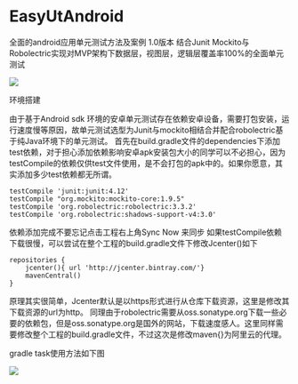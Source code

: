 # EasyUtAndroid
全面的android应用单元测试方法及案例
1.0版本
结合Junit Mockito与Robolectric实现对MVP架构下数据层，视图层，逻辑层覆盖率100%的全面单元测试

![](https://github.com/openhkr/EasyUtAndroid/blob/master/screenshots/jacoco.png)

环境搭建

   由于基于Android sdk 环境的安卓单元测试存在依赖安卓设备，需要打包安装，运行速度慢等原因，故单元测试选型为Junit与mockito相结合并配合robolectric基于纯Java环境下的单元测试。
首先在build.gradle文件的dependencies下添加test依赖，对于担心添加依赖影响安卓apk安装包大小的同学可以不必担心，因为testCompile的依赖仅供test文件使用，是不会打包的apk中的。如果你愿意，其实添加多少test依赖都无所谓。

    testCompile 'junit:junit:4.12'
    testCompile "org.mockito:mockito-core:1.9.5"
    testCompile 'org.robolectric:robolectric:3.3.2'
    testCompile 'org.robolectric:shadows-support-v4:3.0'

  依赖添加完成不要忘记点击工程右上角Sync Now 来同步
  如果testCompile依赖下载很慢，可以尝试在整个工程的build.gradle文件下修改Jcenter()如下

    repositories {
        jcenter(){ url 'http://jcenter.bintray.com/'}
        mavenCentral()
    }
    
  原理其实很简单，Jcenter默认是以https形式进行从仓库下载资源，这里是修改其下载资源的url为http。
  同理由于robolectric需要从oss.sonatype.org下载一些必要的依赖包，但是oss.sonatype.org是国外的网站，下载速度感人。这里同样需要修改整个工程的build.gradle文件，不过这次是修改maven{}为阿里云的代理。

  gradle task使用方法如下图
  
  ![](https://github.com/openhkr/EasyUtAndroid/blob/master/screenshots/jacoco_task.png)



